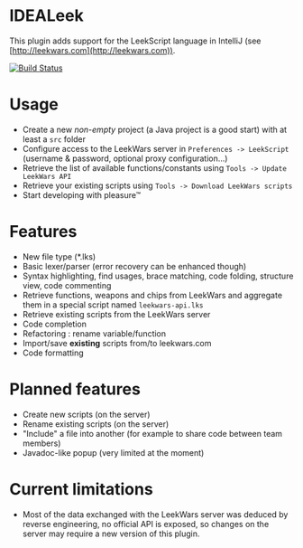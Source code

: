 IDEALeek
==========

This plugin adds support for the LeekScript language in IntelliJ (see [http://leekwars.com](http://leekwars.com)).

[![Build Status](https://travis-ci.org/bjansen/IDEALeek.svg?branch=master)](https://travis-ci.org/bjansen/IDEALeek)

Usage
=====

* Create a new *non-empty* project (a Java project is a good start) with at least a `src` folder
* Configure access to the LeekWars server in `Preferences -> LeekScript` (username & password, optional proxy configuration...)
* Retrieve the list of available functions/constants using `Tools -> Update LeekWars API`
* Retrieve your existing scripts using `Tools -> Download LeekWars scripts`
* Start developing with pleasure™

Features
========

* New file type (*.lks)
* Basic lexer/parser (error recovery can be enhanced though)
* Syntax highlighting, find usages, brace matching, code folding, structure view, code commenting
* Retrieve functions, weapons and chips from LeekWars and aggregate them in a special script named `leekwars-api.lks`
* Retrieve existing scripts from the LeekWars server
* Code completion
* Refactoring : rename variable/function
* Import/save **existing** scripts from/to leekwars.com
* Code formatting

Planned features
================
* Create new scripts (on the server)
* Rename existing scripts (on the server)
* "Include" a file into another (for example to share code between team members)
* Javadoc-like popup (very limited at the moment)

Current limitations
===================

* Most of the data exchanged with the LeekWars server was deduced by reverse engineering, no official API is exposed, so changes on the server may require a new version of this plugin.
